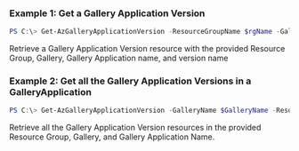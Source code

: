 ### Example 1: Get a Gallery Application Version
```powershell
PS C:\> Get-AzGalleryApplicationVersion -ResourceGroupName $rgName -GalleryName $galleryName -GalleryApplicationName $galleryAppName -Name $versionName

```

Retrieve a Gallery Application Version resource with the provided Resource Group, Gallery, Gallery Application name, and version name

### Example 2: Get all the Gallery Application Versions in a GalleryApplication
```powershell
PS C:\> Get-AzGalleryApplicationVersion -GalleryName $GalleryName -ResourceGroupName $rgName -GalleryApplicationName $galleryAppName

```

Retrieve all the Gallery Application Version resources in the provided Resource Group, Gallery, and Gallery Application Name.